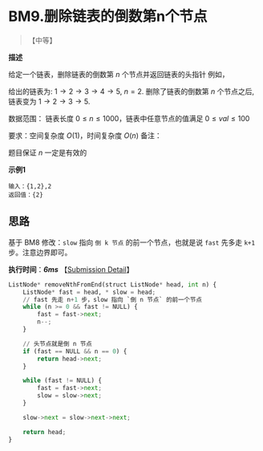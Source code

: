 # BM9.删除链表的倒数第n个节点

> 【中等】

**描述**

给定一个链表，删除链表的倒数第 $n$ 个节点并返回链表的头指针
例如，

给出的链表为: $1\to 2\to 3\to 4\to 5$, $n= 2$.
删除了链表的倒数第 $n$ 个节点之后,链表变为 $1\to 2\to 3\to 5$.

数据范围： 链表长度 $0\le n \le 1000$，链表中任意节点的值满足 $0 \le val \le 100$

要求：空间复杂度 $O(1)$，时间复杂度 $O(n)$
备注：

题目保证 $n$ 一定是有效的

**示例1**

```
输入：{1,2},2    
返回值：{2} 
```

## 思路

基于 BM8 修改：`slow` 指向 `倒 k 节点` 的前一个节点，也就是说 `fast` 先多走 `k+1` 步。注意边界即可。

**执行时间**：***6ms*** 【[Submission Detail](https://www.nowcoder.com/profile/443580699/codeBookDetail?submissionId=400435321)】

```python
ListNode* removeNthFromEnd(struct ListNode* head, int n) {
    ListNode* fast = head, * slow = head;
    // fast 先走 n+1 步，slow 指向 `倒 n 节点` 的前一个节点
    while (n >= 0 && fast != NULL) {
        fast = fast->next;
        n--;
    }

    // 头节点就是倒 n 节点
    if (fast == NULL && n == 0) {
        return head->next;
    }

    while (fast != NULL) {
        fast = fast->next;
        slow = slow->next;
    }

    slow->next = slow->next->next;

    return head;
}
```

